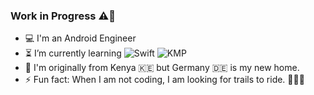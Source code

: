 ### Work in Progress ⚠️🚧

- 💻  I'm an Android Engineer
- ⏳ I’m currently learning
![Swift](https://img.shields.io/badge/-Swift-333333?style=flat&logo=swift)
![KMP](https://img.shields.io/badge/KMP-Kotlin%20Mutliplatform-%23B75EA4)
- 📍 I'm originally from Kenya 🇰🇪 but Germany 🇩🇪 is my new home.
- ⚡ Fun fact: When I am not coding, I am looking for trails to ride. 🚵🏽‍♀️

<!--
**kioko/kioko** is a ✨ _special_ ✨ repository because its `README.md` (this file) appears on your GitHub profile.

Here are some ideas to get you started:

- 🔭 I’m currently working on ...
- 🌱 I’m currently learning ...
- 👯 I’m looking to collaborate on ...
- 🤔 I’m looking for help with ...
- 💬 Ask me about ...
- 😄 Pronouns: ...

-->
